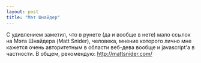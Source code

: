 ```yaml
---
layout: post
title: "Мэт Шнайдер"
---
```


С удивлением заметил, что в рунете (да и вообще в нете) мало ссылок на Мэта Шнайдера (Matt Snider), человека, мнение которого лично мне кажется очень авторитетным в области веб-дева вообще и javascript'а в частности. В общем, рекомендую: <a href="http://mattsnider.com/">http://mattsnider.com/</a>